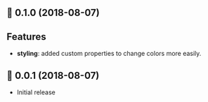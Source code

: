 ## 💅 0.1.0 (2018-08-07)

## Features

 * **styling**: added custom properties to change colors more easily.

## 🔌 0.0.1 (2018-08-07)

 * Initial release
